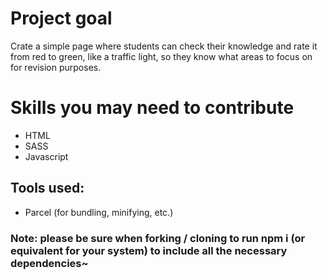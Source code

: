 # Project goal
Crate a simple page where students can check their knowledge and rate it from red to green, like a traffic light, so they know what areas to focus on for revision purposes.

# Skills you may need to contribute
- HTML
- SASS
- Javascript

## Tools used:
- Parcel (for bundling, minifying, etc.)

### Note: please be sure when forking / cloning to run npm i (or equivalent for your system) to include all the necessary dependencies~

